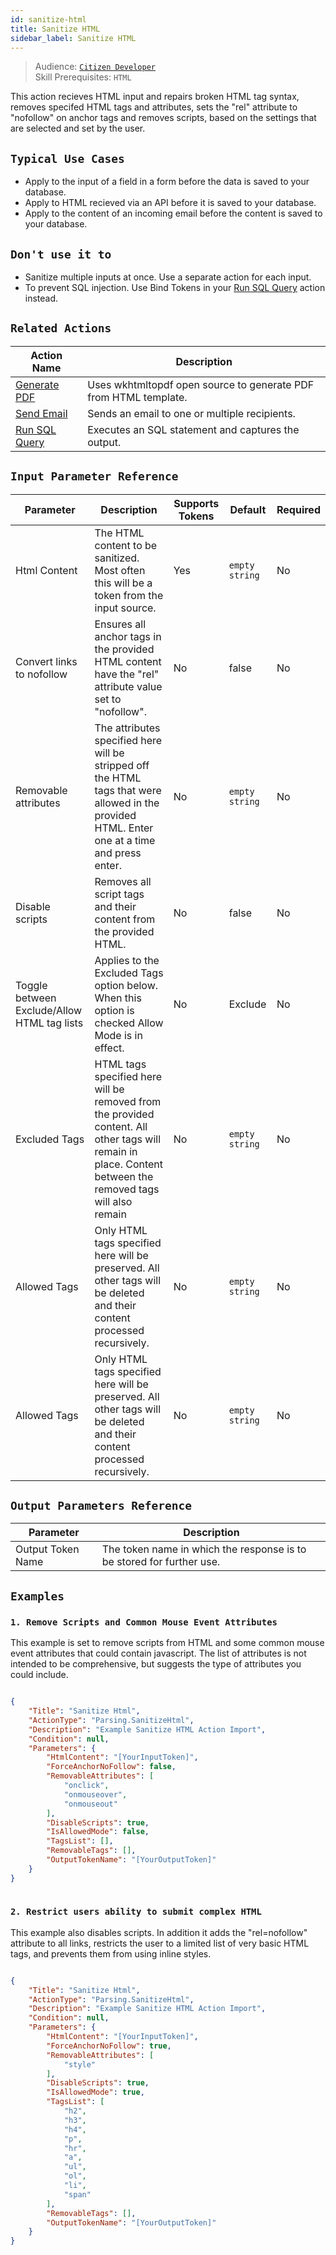 ```yaml
---
id: sanitize-html
title: Sanitize HTML
sidebar_label: Sanitize HTML
---
```


> Audience: [`Citizen Developer`](/docs/audience#citizen-developers)<br/>
> Skill Prerequisites: `HTML`

This action recieves HTML input and repairs broken HTML tag syntax, removes specifed HTML tags and attributes, sets the "rel" attribute to "nofollow" on anchor tags and removes scripts, based on the settings that are selected and set by the user.

## `Typical Use Cases`

- Apply to the input of a field in a form before the data is saved to your database.
- Apply to HTML recieved via an API before it is saved to your database.
- Apply to the content of an incoming email before the content is saved to your database.

## `Don't use it to`

- Sanitize multiple inputs at once. Use a separate action for each input.
- To prevent SQL injection. Use Bind Tokens in your [Run SQL Query](/docs/Actions/run-sql) action instead.

## `Related Actions`

| Action Name                                     | Description                                                                        |
| ----------------------------------------------- | ---------------------------------------------------------------------------------- |
| [Generate PDF](/docs/Actions/generate-pdf.md)   | Uses wkhtmltopdf open source to generate PDF from HTML template.       |
| [Send Email](/docs/Actions/send-email.md)       | Sends an email to one or multiple recipients. |
| [Run SQL Query](/docs/Actions/run-sql-query.md) | Executes an SQL statement and captures the output.                                 |


## `Input Parameter Reference`

| Parameter                 | Description                                                                                                                 | Supports Tokens | Default        | Required |
| ------------------------- | --------------------------------------------------------------------------------------------------------------------------- | --------------- | -------------- | -------- |
| Html Content | The HTML content to be sanitized. Most often this will be a token from the input source.                                                 | Yes             | `empty string` | No       |
| Convert links to nofollow      | Ensures all anchor tags in the provided HTML content have the "rel" attribute value set to "nofollow". | No             | false              | No       |
| Removable attributes      | The attributes specified here will be stripped off the HTML tags that were allowed in the provided HTML. Enter one at a time and press enter. | No             | `empty string`              | No       |
| Disable scripts      | Removes all script tags and their content from the provided HTML. | No             | false              | No       |
| Toggle between Exclude/Allow HTML tag lists      | Applies to the Excluded Tags option below. When this option is checked Allow Mode is in effect.   | No             | Exclude             | No       |
| Excluded Tags      | HTML tags specified here will be removed from the provided content. All other tags will remain in place. Content between the removed tags will also remain   | No             | `empty string`               | No       |
| Allowed Tags      | Only HTML tags specified here will be preserved. All other tags will be deleted and their content processed recursively. | No             | `empty string`               | No       |
| Allowed Tags      | Only HTML tags specified here will be preserved. All other tags will be deleted and their content processed recursively. | No             | `empty string`               | No       |

## `Output Parameters Reference`

| Parameter         | Description                                                              |
| ----------------- | ------------------------------------------------------------------------ |
| Output Token Name | The token name in which the response is to be stored for further use. |

## `Examples`

### `1. Remove Scripts and Common Mouse Event Attributes`

This example is set to remove scripts from HTML and some common mouse event attributes that could contain javascript. The list of attributes is not intended to be comprehensive, but suggests the type of attributes you could include.

```json

{
    "Title": "Sanitize Html",
    "ActionType": "Parsing.SanitizeHtml",
    "Description": "Example Sanitize HTML Action Import",
    "Condition": null,
    "Parameters": {
        "HtmlContent": "[YourInputToken]",
        "ForceAnchorNoFollow": false,
        "RemovableAttributes": [
            "onclick",
            "onmouseover",
            "onmouseout"
        ],
        "DisableScripts": true,
        "IsAllowedMode": false,
        "TagsList": [],
        "RemovableTags": [],
        "OutputTokenName": "[YourOutputToken]"
    }
}
​
```

### `2. Restrict users ability to submit complex HTML`

This example also disables scripts. In addition it adds the "rel=nofollow" attribute to all links, restricts the user to a limited list of very basic HTML tags, and prevents them from using inline styles.

```json

{
    "Title": "Sanitize Html",
    "ActionType": "Parsing.SanitizeHtml",
    "Description": "Example Sanitize HTML Action Import",
    "Condition": null,
    "Parameters": {
        "HtmlContent": "[YourInputToken]",
        "ForceAnchorNoFollow": true,
        "RemovableAttributes": [
            "style"
        ],
        "DisableScripts": true,
        "IsAllowedMode": true,
        "TagsList": [
            "h2",
            "h3",
            "h4",
            "p",
            "hr",
            "a",
            "ul",
            "ol",
            "li",
            "span"
        ],
        "RemovableTags": [],
        "OutputTokenName": "[YourOutputToken]"
    }
}

```